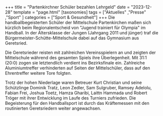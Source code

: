 +++
title = "Partenkirchner Schüler bezahlen Lehrgeld"
date = "2023-12-28"
template = "page.html"
[taxonomies]
tags = ["Aktuelles" ,"Presse" ,"Sport" ]
categories = ["Sport & Gesundheit"]
+++
Die handballbegeisterten Schüler der Mittelschule Partenkirchen maßen sich kürzlich beim Regionalentscheid von "Jugend trainiert für Olympia" im Handball. In der Altersklasse der Jungen (Jahrgang 2011 und jünger) traf die Bürgermeister-Schütte-Mittelschule dabei auf das Gymnasium aus Geretsried.

<!-- more -->

Die Geretsrieder reisten mit zahlreichen Vereinsspielern an und zeigten der Mittelschule während des gesamten Spiels ihre Überlegenheit. Mit 31:1 (20:0) zogen sie letztendlich verdient ins Bezirksfinale ein. Zahlreiche Aluminiumtreffer verhinderten auf Seiten der Mittelschüler, dass auf den Ehrentreffer weitere Tore folgten.

Trotz der hohen Niederlage waren Betreuer Kurt Christian und seine Schützlinge Dominik Tratz, Leon Zedler, Sam Sulgruber, Ramsey Adelolu, Fabian Frei, Joshua Toetz, Hamza Gharibi, Laittn Hammada und Robert Tröger mit ihrer Entwicklung im Laufe des Turniers zufrieden. Die Begeisterung für den Handballsport ist durch das Kräftemessen mit den routinierten Geretsriedern weiter angewachsen.
